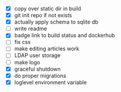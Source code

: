 - [x] copy over static dir in build
- [x] git init repo if not exists
- [x] actually apply schema to sqlite db
- [ ] write readme
- [x] badge link to build status and dockerhub
- [ ] fix css
- [ ] make editing articles work
- [ ] LDAP user storage
- [ ] make logo
- [x] graceful shutdown
- [x] do proper migrations
- [x] loglevel environment variable
